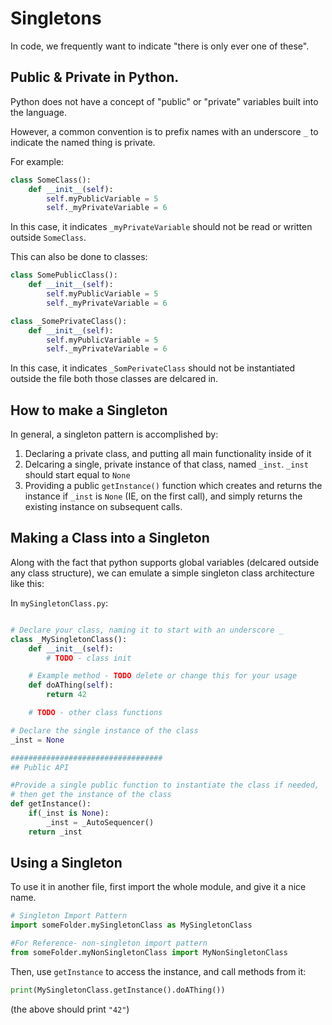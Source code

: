 # Singletons

In code, we frequently want to indicate "there is only ever one of these".

## Public & Private in Python.

Python does not have a concept of "public" or "private" variables built into the language.

However, a common convention is to prefix names with an underscore `_` to indicate the named thing is private.

For example:

```py
class SomeClass():
    def __init__(self):
        self.myPublicVariable = 5
        self._myPrivateVariable = 6
```

In this case, it indicates `_myPrivateVariable` should not be read or written outside `SomeClass`.

This can also be done to classes:

```py
class SomePublicClass():
    def __init__(self):
        self.myPublicVariable = 5
        self._myPrivateVariable = 6

class _SomePrivateClass():
    def __init__(self):
        self.myPublicVariable = 5
        self._myPrivateVariable = 6
```

In this case, it indicates `_SomPerivateClass` should not be instantiated outside the file both those classes are delcared in.

## How to make a Singleton

In general, a singleton pattern is accomplished by:

1. Declaring a private class, and putting all main functionality inside of it
2. Delcaring a single, private instance of that class, named `_inst`. `_inst` should start equal to `None`
3. Providing a public `getInstance()` function which creates and returns the instance if `_inst` is `None` (IE, on the first call), and simply returns the existing instance on subsequent calls.

## Making a Class into a Singleton

Along with the fact that python supports global variables (delcared outside any class structure), we can emulate a simple singleton class architecture like this:

In `mySingletonClass.py`:
```py

# Declare your class, naming it to start with an underscore _
class _MySingletonClass():
    def __init__(self):
        # TODO - class init

    # Example method - TODO delete or change this for your usage
    def doAThing(self):
        return 42

    # TODO - other class functions

# Declare the single instance of the class
_inst = None

##################################
## Public API

#Provide a single public function to instantiate the class if needed, 
# then get the instance of the class
def getInstance():
    if(_inst is None):
        _inst = _AutoSequencer()
    return _inst

```

## Using a Singleton

To use it in another file, first import the whole module, and give it a nice name.

```py
# Singleton Import Pattern
import someFolder.mySingletonClass as MySingletonClass

#For Reference- non-singleton import pattern
from someFolder.myNonSingletonClass import MyNonSingletonClass
```

Then, use `getInstance` to access the instance, and call methods from it:

```py
print(MySingletonClass.getInstance().doAThing())
```

(the above should print `"42"`)
